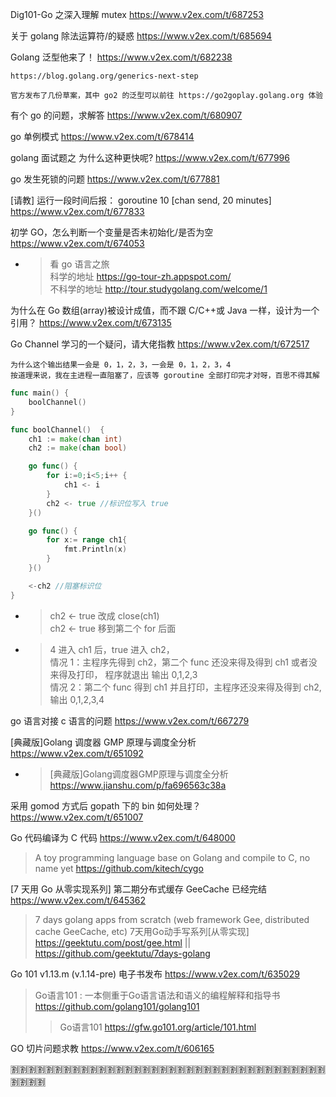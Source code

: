 
Dig101-Go 之深入理解 mutex https://www.v2ex.com/t/687253

关于 golang 除法运算符/的疑惑 https://www.v2ex.com/t/685694

Golang 泛型他来了！ https://www.v2ex.com/t/682238
```console
https://blog.golang.org/generics-next-step

官方发布了几份草案，其中 go2 的泛型可以前往 https://go2goplay.golang.org 体验
```

有个 go 的问题，求解答 https://www.v2ex.com/t/680907

go 单例模式 https://www.v2ex.com/t/678414

golang 面试题之 为什么这种更快呢? https://www.v2ex.com/t/677996

go 发生死锁的问题 https://www.v2ex.com/t/677881

[请教] 运行一段时间后报： goroutine 10 [chan send, 20 minutes] https://www.v2ex.com/t/677833

初学 GO，怎么判断一个变量是否未初始化/是否为空 https://www.v2ex.com/t/674053
- > 看 go 语言之旅 <br> 科学的地址 https://go-tour-zh.appspot.com/ <br> 不科学的地址 http://tour.studygolang.com/welcome/1

为什么在 Go 数组(array)被设计成值，而不跟 C/C++或 Java 一样，设计为一个引用？ https://www.v2ex.com/t/673135

Go Channel 学习的一个疑问，请大佬指教 https://www.v2ex.com/t/672517
```console
为什么这个输出结果一会是 0，1，2，3，一会是 0，1，2，3，4
按道理来说，我在主进程一直阻塞了，应该等 goroutine 全部打印完才对呀，百思不得其解
```
```go
func main() {
	boolChannel()
}

func boolChannel()  {
	ch1 := make(chan int)
	ch2 := make(chan bool)

	go func() {
		for i:=0;i<5;i++ {
			ch1 <- i
		}
		ch2 <- true	//标识位写入 true
	}()

	go func() {
		for x:= range ch1{
			fmt.Println(x)
		}
	}()

	<-ch2 //阻塞标识位
}
```
- > ch2 <- true 改成 close(ch1) <br> ch2 <- true 移到第二个 for 后面
- > 4 进入 ch1 后，true 进入 ch2，
  <br> 情况 1：主程序先得到 ch2，第二个 func 还没来得及得到 ch1 或者没来得及打印， 程序就退出 输出 0,1,2,3
  <br> 情况 2：第二个 func 得到 ch1 并且打印，主程序还没来得及得到 ch2,输出 0,1,2,3,4

go 语言对接 c 语言的问题 https://www.v2ex.com/t/667279

[典藏版]Golang 调度器 GMP 原理与调度全分析 https://www.v2ex.com/t/651092
- > [典藏版]Golang调度器GMP原理与调度全分析 https://www.jianshu.com/p/fa696563c38a

采用 gomod 方式后 gopath 下的 bin 如何处理？ https://www.v2ex.com/t/651007

Go 代码编译为 C 代码 https://www.v2ex.com/t/648000
> A toy programming language base on Golang and compile to C, no name yet https://github.com/kitech/cygo

[7 天用 Go 从零实现系列] 第二期分布式缓存 GeeCache 已经完结 https://www.v2ex.com/t/645362
> 7 days golang apps from scratch (web framework Gee, distributed cache GeeCache, etc) 7天用Go动手写系列[从零实现] https://geektutu.com/post/gee.html || https://github.com/geektutu/7days-golang

Go 101 v1.13.m (v.1.14-pre) 电子书发布 https://www.v2ex.com/t/635029
> Go语言101 : 一本侧重于Go语言语法和语义的编程解释和指导书 https://github.com/golang101/golang101
>> Go语言101 https://gfw.go101.org/article/101.html

GO 切片问题求教 https://www.v2ex.com/t/606165

:u5272::u5272::u5272::u5272::u5272::u5272::u5272::u5272::u5272::u5272::u5272::u5272::u5272::u5272::u5272::u5272::u5272::u5272::u5272::u5272::u5272::u5272::u5272::u5272::u5272::u5272::u5272::u5272::u5272::u5272::u5272::u5272::u5272::u5272::u5272::u5272::u5272::u5272::u5272::u5272:
